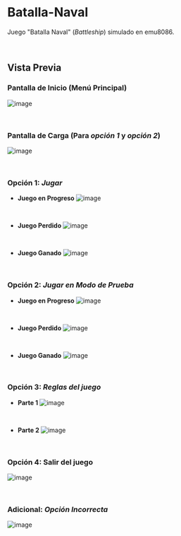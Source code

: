 # Batalla-Naval
Juego "Batalla Naval" (_Battleship_) simulado en emu8086.

<br/>

## Vista Previa
### Pantalla de Inicio (Menú Principal)
![image](https://user-images.githubusercontent.com/34144827/143937163-b6fe7b2d-8c4b-409f-bb11-4cfebe4c0703.png)

<br/>

### Pantalla de Carga (Para _opción 1_ y _opción 2_)
![image](https://user-images.githubusercontent.com/34144827/143938419-71c7991b-fc0b-422d-b929-6906722ae28c.png)

<br/>

### Opción 1: _Jugar_
* __Juego en Progreso__
![image](https://user-images.githubusercontent.com/34144827/143945815-b6fee89b-13cc-453e-bc16-fe4473b13cea.png)

<br/>

* __Juego Perdido__
![image](https://user-images.githubusercontent.com/34144827/143945170-d0f89ca7-d0f0-4393-b3c9-0097e976645c.png)

<br/>

* __Juego Ganado__
![image](https://user-images.githubusercontent.com/34144827/143946239-58121cd2-a52f-41d9-a5d0-9c1788c4344f.png)

<br/>

### Opción 2: _Jugar en Modo de Prueba_
* __Juego en Progreso__
![image](https://user-images.githubusercontent.com/34144827/143943463-7a99ada5-0dd2-4d03-90a0-497dd6e1607f.png)

<br/>

* __Juego Perdido__
![image](https://user-images.githubusercontent.com/34144827/143943235-ab01af37-a9f7-4665-937f-d317d9a741d1.png)

<br/>

* __Juego Ganado__
![image](https://user-images.githubusercontent.com/34144827/143943719-37687394-e36d-41ae-8042-a0ee5b62c982.png)

<br/>

### Opción 3: _Reglas del juego_
* __Parte 1__
![image](https://user-images.githubusercontent.com/34144827/143937225-c78f3d2a-eba8-4c15-ae64-51a6de0a74bb.png)

<br/>

* __Parte 2__
![image](https://user-images.githubusercontent.com/34144827/143937292-aff58e52-f4dc-49c1-8283-94ef3b2814d2.png)

<br/>

### Opción 4: Salir del juego
![image](https://user-images.githubusercontent.com/34144827/143296831-0027bb50-fd32-4e5c-9b87-9e350765925c.png)

<br/>

### Adicional: _Opción Incorrecta_
![image](https://user-images.githubusercontent.com/34144827/143946403-65715a85-3dff-4d92-b091-2b7c9087fddf.png)

